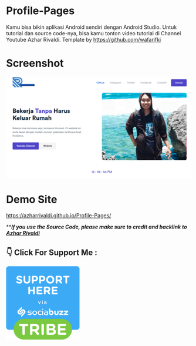 # Profile-Pages
Kamu bisa bikin aplikasi Android sendiri dengan Android Studio. Untuk tutorial dan source code-nya, bisa kamu tonton video tutorial di Channel Youtube Azhar Rivaldi.
Template by https://github.com/wafarifki

# Screenshot
 <img src="https://raw.githubusercontent.com/azharrivaldi/Profile-Pages/main/Screenshoot/Screenshot.png">
 
# Demo Site
 <a href="https://azharrivaldi.github.io/Peleriso-LandingPage/">https://azharrivaldi.github.io/Profile-Pages/</a>

*****If you use the Source Code, please make sure to credit and backlink to [Azhar Rivaldi](https://rivaldi48.blogspot.com/)***

## 👇 Click For Support Me :
<a href="https://sociabuzz.com/azharrvldi_/donate"> 
<img src="https://github.com/AzharRivaldi/AzharRivaldi/blob/master/Support%20Here.png" width="200" height="200"></a>
